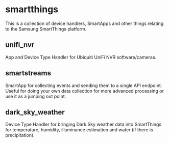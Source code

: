 # smartthings

This is a collection of device handlers, SmartApps and other things relating to the Samsung SmartThings platform.

## unifi_nvr
App and Device Type Handler for Ubiquiti UniFi NVR software/cameras.

## smartstreams
SmartApp for collecting events and sending them to a single API endpoint.  Useful for doing your own data collection for more advanced processing or use it as a jumping out point.

## dark_sky_weather
Device Type Handler for bringing Dark Sky weather data into SmartThings for temperature, humidity, illuminance estimation and water (if there is precipitation).
